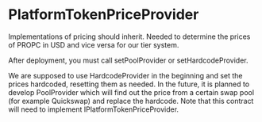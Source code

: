 # PlatformTokenPriceProvider

Implementations of pricing should inherit.
Needed to determine the prices of PROPC in USD and vice versa for our tier system.

After deployment, you must call setPoolProvider or setHardcodeProvider.

We are supposed to use HardcodeProvider in the beginning and set the prices hardcoded, resetting them as needed. In the future, it is planned to develop PoolProvider which will find out the price from a certain swap pool (for example Quickswap) and replace the hardcode. Note that this contract will need to implement IPlatformTokenPriceProvider.